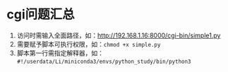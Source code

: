 # cgi问题汇总

1. 访问时需输入全面路径，如：<http://192.168.1.16:8000/cgi-bin/simple1.py>
2. 需要赋予脚本可执行权限，如：`chmod +x simple.py`
3. 脚本第一行需指定解释器，如：`#!/userdata/Li/miniconda3/envs/python_study/bin/python3`
